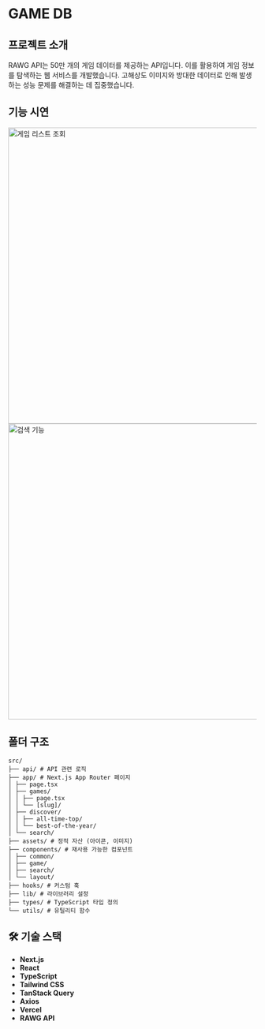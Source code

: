 # GAME DB

## 프로젝트 소개

RAWG API는 50만 개의 게임 데이터를 제공하는 API입니다. 이를 활용하여 게임 정보를 탐색하는 웹 서비스를 개발했습니다. 고해상도 이미지와 방대한 데이터로 인해 발생하는 성능 문제를 해결하는 데 집중했습니다.

## 기능 시연

<img src="src/assets/gamelist.gif" alt="게임 리스트 조회" width="600">

<br />

<img src="src/assets/search.gif" alt="검색 기능" width="600">

## 폴더 구조

```
src/
├── api/ # API 관련 로직
├── app/ # Next.js App Router 페이지
│ ├── page.tsx
│ ├── games/
│ │ ├── page.tsx
│ │ └── [slug]/
│ ├── discover/
│ │ ├── all-time-top/
│ │ └── best-of-the-year/
│ └── search/
├── assets/ # 정적 자산 (아이콘, 이미지)
├── components/ # 재사용 가능한 컴포넌트
│ ├── common/
│ ├── game/
│ ├── search/
│ └── layout/
├── hooks/ # 커스텀 훅
├── lib/ # 라이브러리 설정
├── types/ # TypeScript 타입 정의
└── utils/ # 유틸리티 함수
```

## 🛠 기술 스택

- **Next.js**
- **React**
- **TypeScript**
- **Tailwind CSS**
- **TanStack Query**
- **Axios**
- **Vercel**
- **RAWG API**
